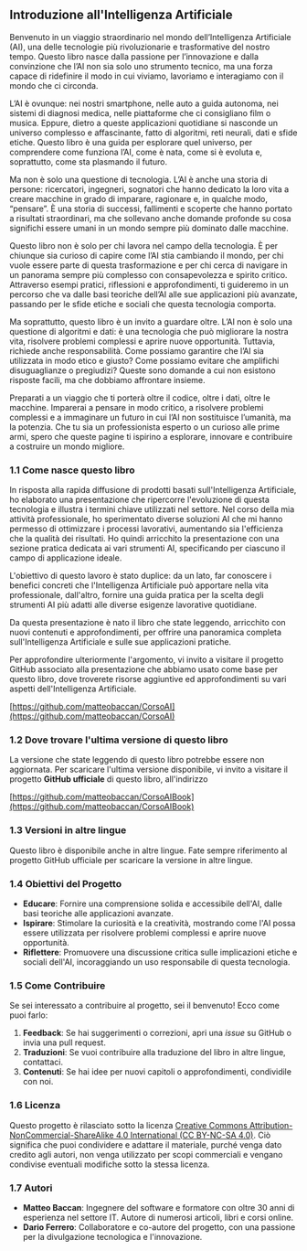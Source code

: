 ## Introduzione all'Intelligenza Artificiale

Benvenuto in un viaggio straordinario nel mondo dell’Intelligenza Artificiale (AI), una delle tecnologie più rivoluzionarie e trasformative del nostro tempo. Questo libro nasce dalla passione per l’innovazione e dalla convinzione che l’AI non sia solo uno strumento tecnico, ma una forza capace di ridefinire il modo in cui viviamo, lavoriamo e interagiamo con il mondo che ci circonda.

L’AI è ovunque: nei nostri smartphone, nelle auto a guida autonoma, nei sistemi di diagnosi medica, nelle piattaforme che ci consigliano film o musica. Eppure, dietro a queste applicazioni quotidiane si nasconde un universo complesso e affascinante, fatto di algoritmi, reti neurali, dati e sfide etiche. Questo libro è una guida per esplorare quel universo, per comprendere come funziona l’AI, come è nata, come si è evoluta e, soprattutto, come sta plasmando il futuro.

Ma non è solo una questione di tecnologia. L’AI è anche una storia di persone: ricercatori, ingegneri, sognatori che hanno dedicato la loro vita a creare macchine in grado di imparare, ragionare e, in qualche modo, “pensare”. È una storia di successi, fallimenti e scoperte che hanno portato a risultati straordinari, ma che sollevano anche domande profonde su cosa significhi essere umani in un mondo sempre più dominato dalle macchine.

Questo libro non è solo per chi lavora nel campo della tecnologia. È per chiunque sia curioso di capire come l’AI stia cambiando il mondo, per chi vuole essere parte di questa trasformazione e per chi cerca di navigare in un panorama sempre più complesso con consapevolezza e spirito critico. Attraverso esempi pratici, riflessioni e approfondimenti, ti guideremo in un percorso che va dalle basi teoriche dell’AI alle sue applicazioni più avanzate, passando per le sfide etiche e sociali che questa tecnologia comporta.

Ma soprattutto, questo libro è un invito a guardare oltre. L’AI non è solo una questione di algoritmi e dati: è una tecnologia che può migliorare la nostra vita, risolvere problemi complessi e aprire nuove opportunità. Tuttavia, richiede anche responsabilità. Come possiamo garantire che l’AI sia utilizzata in modo etico e giusto? Come possiamo evitare che amplifichi disuguaglianze o pregiudizi? Queste sono domande a cui non esistono risposte facili, ma che dobbiamo affrontare insieme.

Preparati a un viaggio che ti porterà oltre il codice, oltre i dati, oltre le macchine. Imparerai a pensare in modo critico, a risolvere problemi complessi e a immaginare un futuro in cui l’AI non sostituisce l’umanità, ma la potenzia. Che tu sia un professionista esperto o un curioso alle prime armi, spero che queste pagine ti ispirino a esplorare, innovare e contribuire a costruire un mondo migliore.

### 1.1 Come nasce questo libro

In risposta alla rapida diffusione di prodotti basati sull'Intelligenza Artificiale, ho elaborato una presentazione che ripercorre l'evoluzione di questa tecnologia e illustra i termini chiave utilizzati nel settore. Nel corso della mia attività professionale, ho sperimentato diverse soluzioni AI che mi hanno permesso di ottimizzare i processi lavorativi, aumentando sia l'efficienza che la qualità dei risultati. Ho quindi arricchito la presentazione con una sezione pratica dedicata ai vari strumenti AI, specificando per ciascuno il campo di applicazione ideale.

L'obiettivo di questo lavoro è stato duplice: da un lato, far conoscere i benefici concreti che l'Intelligenza Artificiale può apportare nella vita professionale, dall'altro, fornire una guida pratica per la scelta degli strumenti AI più adatti alle diverse esigenze lavorative quotidiane.

Da questa presentazione è nato il libro che state leggendo, arricchito con nuovi contenuti e approfondimenti, per offrire una panoramica completa sull'Intelligenza Artificiale e sulle sue applicazioni pratiche.

Per approfondire ulteriormente l'argomento, vi invito a visitare il progetto GitHub associato alla presentazione che abbiamo usato come base per questo libro, dove troverete risorse aggiuntive ed approfondimenti su vari aspetti dell'Intelligenza Artificiale.

[https://github.com/matteobaccan/CorsoAI](https://github.com/matteobaccan/CorsoAI)

### 1.2 Dove trovare l'ultima versione di questo libro

La versione che state leggendo di questo libro potrebbe essere non aggiornata. Per scaricare l'ultima versione disponibile, vi invito a visitare il progetto **GitHub ufficiale** di questo libro, all'indirizzo

[https://github.com/matteobaccan/CorsoAIBook](https://github.com/matteobaccan/CorsoAIBook)

### 1.3 Versioni in altre lingue

Questo libro è disponibile anche in altre lingue. Fate sempre riferimento al progetto GitHub ufficiale per scaricare la versione in altre lingue.

### 1.4 Obiettivi del Progetto

- **Educare**: Fornire una comprensione solida e accessibile dell'AI, dalle basi teoriche alle applicazioni avanzate.
- **Ispirare**: Stimolare la curiosità e la creatività, mostrando come l'AI possa essere utilizzata per risolvere problemi complessi e aprire nuove opportunità.
- **Riflettere**: Promuovere una discussione critica sulle implicazioni etiche e sociali dell'AI, incoraggiando un uso responsabile di questa tecnologia.

### 1.5 Come Contribuire

Se sei interessato a contribuire al progetto, sei il benvenuto! Ecco come puoi farlo:

1. **Feedback**: Se hai suggerimenti o correzioni, apri una *issue* su GitHub o invia una pull request.
2. **Traduzioni**: Se vuoi contribuire alla traduzione del libro in altre lingue, contattaci.
3. **Contenuti**: Se hai idee per nuovi capitoli o approfondimenti, condividile con noi.

### 1.6 Licenza

Questo progetto è rilasciato sotto la licenza [Creative Commons Attribution-NonCommercial-ShareAlike 4.0 International (CC BY-NC-SA 4.0)](https://creativecommons.org/licenses/by-nc-sa/4.0/). Ciò significa che puoi condividere e adattare il materiale, purché venga dato credito agli autori, non venga utilizzato per scopi commerciali e vengano condivise eventuali modifiche sotto la stessa licenza.

### 1.7 Autori

- **Matteo Baccan**: Ingegnere del software e formatore con oltre 30 anni di esperienza nel settore IT. Autore di numerosi articoli, libri e corsi online.
- **Dario Ferrero**: Collaboratore e co-autore del progetto, con una passione per la divulgazione tecnologica e l'innovazione.

